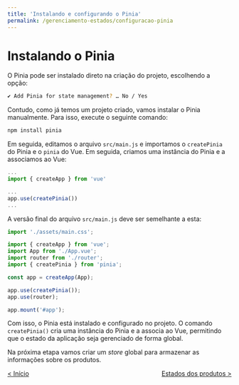 ```yaml
---
title: 'Instalando e configurando o Pinia'
permalink: /gerenciamento-estados/configuracao-pinia
---
```


# Instalando o Pinia

O Pinia pode ser instalado direto na criação do projeto, escolhendo a opção:

```bash
✔ Add Pinia for state management? … No / Yes
```

Contudo, como já temos um projeto criado, vamos instalar o Pinia manualmente. Para isso, execute o seguinte comando:

```bash
npm install pinia
```

Em seguida, editamos o arquivo `src/main.js` e importamos o `createPinia` do Pinia e o `pinia` do Vue. Em seguida, criamos uma instância do Pinia e a associamos ao Vue:

```js
...
import { createApp } from 'vue'

...
app.use(createPinia())
...
```

A versão final do arquivo `src/main.js` deve ser semelhante a esta:

```js
import './assets/main.css';

import { createApp } from 'vue';
import App from './App.vue';
import router from './router';
import { createPinia } from 'pinia';

const app = createApp(App);

app.use(createPinia());
app.use(router);

app.mount('#app');
```

Com isso, o Pinia está instalado e configurado no projeto. O comando `createPinia()` cria uma instância do Pinia e a associa ao Vue, permitindo que o estado da aplicação seja gerenciado de forma global.

Na próxima etapa vamos criar um _store_ global para armazenar as informações sobre os produtos.

<span style="display: flex; justify-content: space-between;"><span>[&lt; Início](. 'Anterior')</span> <span>[Estados dos produtos &gt;](estado-produtos.html 'Próximo')</span></span>
